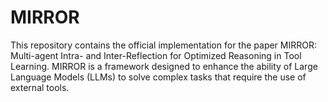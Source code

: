 # MIRROR

This repository contains the official implementation for the paper MIRROR: Multi-agent Intra- and Inter-Reflection for Optimized Reasoning in Tool Learning. MIRROR is a framework designed to enhance the ability of Large Language Models (LLMs) to solve complex tasks that require the use of external tools. 
